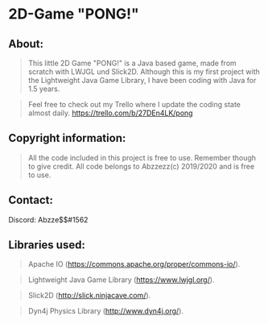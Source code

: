 # 2D-Game "PONG!"

## About: 
> This little 2D Game "PONG!" is a Java based game, made from scratch with LWJGL und Slick2D.
> Although this is my first project with the Lightweight Java Game Library, I have been coding with Java for 1.5 years.

> Feel free to check out my Trello where I update the coding state almost daily. 
> https://trello.com/b/27DEn4LK/pong


## Copyright information: 
> All the code included in this project is free to use. Remember though to give credit.
> All code belongs to Abzzezz(c) 2019/2020 and is free to use. 

## Contact:
Discord: Abzze$$#1562

## Libraries used: 

> Apache IO (https://commons.apache.org/proper/commons-io/).

> Lightweight Java Game Library (https://www.lwjgl.org/).

> Slick2D (http://slick.ninjacave.com/).

> Dyn4j Physics Library (http://www.dyn4j.org/).

